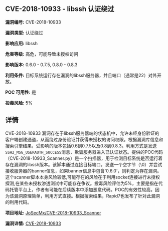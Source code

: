 ## CVE-2018-10933 - libssh 认证绕过

**漏洞编号:** CVE-2018-10933

**漏洞类型:** 认证绕过

**影响应用:** libssh

**危害等级:** 高危，可能导致未授权访问

**影响版本:** 0.6.0 - 0.7.5, 0.8.0 - 0.8.3

**利用条件:** 目标系统运行存在漏洞的libssh服务器，并且端口（通常是22）对外开放。

**POC 可用性:** 是

**投毒风险:** 5%

## 详情

CVE-2018-10933 漏洞存在于libssh服务器端的状态机中，允许未经身份验证的客户端创建通道，从而绕过身份验证并获得未授权的访问权限。根据漏洞库信息和搜索引擎结果，受影响的版本包括0.6到0.7.5以及0.8到0.8.3。利用方式是发送`SSH2_MSG_USERAUTH_SUCCESS`消息，欺骗服务器进入已认证状态。提供的POC代码（CVE-2018-10933_Scanner.py）是一个扫描器，用于检测目标系统是否运行着存在漏洞的libssh版本。该脚本通过连接目标端口，发送一个空字节（\0）并尝试接收服务器的banner信息，如果banner信息中包含'0.6.0'，则判定为存在漏洞。这个scanner脚本本身风险较低,可能存在的风险在于利用socket连接进行未授权探测,在某些未授权渗透测试中可能存在争议。投毒风险评估为5%，主要是指在代码托管平台上，作者有可能在后续版本中添加恶意代码。POC的有效性较高，因为该漏洞原理简单，利用方式直接。根据搜索结果，Rapid7也发布了针对此漏洞的利用代码。

**项目地址:** [JoSecMx/CVE-2018-10933_Scanner](https://github.com/JoSecMx/CVE-2018-10933_Scanner)

**漏洞详情:** [CVE-2018-10933](https://nvd.nist.gov/vuln/detail/CVE-2018-10933)